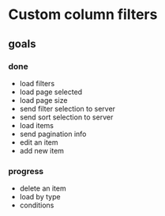 # Custom column filters

## goals

### done
- load filters
- load page selected
- load page size
- send filter selection to server
- send sort selection to server
- load items
- send pagination info
- edit an item
- add new item


### progress
- delete an item
- load by type
- conditions 


